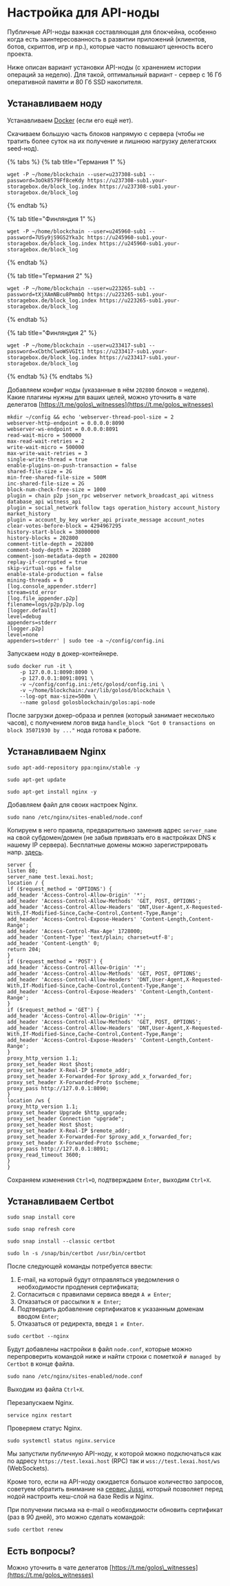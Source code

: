 # Настройка для API-ноды

Публичные API-ноды важная составляющая для блокчейна, особенно когда есть заинтересованность в развитии приложений \(клиентов, ботов, скриптов, игр и пр.\), которые часто повышают ценность всего проекта.

Ниже описан вариант установки API-ноды \(с хранением истории операций за неделю\). Для такой, оптимальный вариант - сервер с 16 Гб оперативной памяти и 80 Гб SSD накопителя.

## Устанавливаем ноду

Устанавливаем [Docker](https://wiki.golos.id/witnesses/node/guide#ustanavlivaem-docker) \(если его ещё нет\).

Скачиваем большую часть блоков напрямую с сервера \(чтобы не тратить более суток на их получение и лишнюю нагрузку делегатских seed-нод\).

{% tabs %}
{% tab title="Германия 1" %}
```
wget -P ~/home/blockchain --user=u237308-sub1 --password=3oOk8579Ff8ceKdy https://u237308-sub1.your-storagebox.de/block_log.index https://u237308-sub1.your-storagebox.de/block_log

```
{% endtab %}

{% tab title="Финляндия 1" %}
```
wget -P ~/home/blockchain --user=u245960-sub1 --password=7USy9jS9GS2Yka3c https://u245960-sub1.your-storagebox.de/block_log.index https://u245960-sub1.your-storagebox.de/block_log

```
{% endtab %}

{% tab title="Германия 2" %}
```text
wget -P ~/home/blockchain --user=u223265-sub1 --password=tXjXAmNBcu8PmmbQ https://u223265-sub1.your-storagebox.de/block_log.index https://u223265-sub1.your-storagebox.de/block_log

```
{% endtab %}

{% tab title="Финляндия 2" %}
```text
wget -P ~/home/blockchain --user=u233417-sub1 --password=xCbthClwoWSVGIt1 https://u233417-sub1.your-storagebox.de/block_log.index https://u233417-sub1.your-storagebox.de/block_log

```
{% endtab %}
{% endtabs %}

Добавляем конфиг ноды \(указанные в нём `202800` блоков = неделя\). Какие плагины нужны для ваших целей, можно уточнить в чате делегатов [https://t.me/golos\_witnesses](https://t.me/golos_witnesses)

```text
mkdir ~/config && echo 'webserver-thread-pool-size = 2
webserver-http-endpoint = 0.0.0.0:8090
webserver-ws-endpoint = 0.0.0.0:8091
read-wait-micro = 500000
max-read-wait-retries = 2
write-wait-micro = 500000
max-write-wait-retries = 3
single-write-thread = true
enable-plugins-on-push-transaction = false
shared-file-size = 2G
min-free-shared-file-size = 500M
inc-shared-file-size = 2G
block-num-check-free-size = 1000
plugin = chain p2p json_rpc webserver network_broadcast_api witness database_api witness_api
plugin = social_network follow tags operation_history account_history market_history
plugin = account_by_key worker_api private_message account_notes
clear-votes-before-block = 4294967295
history-start-block = 38000000
history-blocks = 202800
comment-title-depth = 202800
comment-body-depth = 202800
comment-json-metadata-depth = 202800
replay-if-corrupted = true
skip-virtual-ops = false
enable-stale-production = false
mining-threads = 0
[log.console_appender.stderr]
stream=std_error
[log.file_appender.p2p]
filename=logs/p2p/p2p.log
[logger.default]
level=debug
appenders=stderr
[logger.p2p]
level=none
appenders=stderr' | sudo tee -a ~/config/config.ini
```

Запускаем ноду в докер-контейнере.

```text
sudo docker run -it \
    -p 127.0.0.1:8090:8090 \
    -p 127.0.0.1:8091:8091 \
    -v ~/config/config.ini:/etc/golosd/config.ini \
    -v ~/home/blockchain:/var/lib/golosd/blockchain \
    --log-opt max-size=500m \
    --name golosd golosblockchain/golos:api-node
```

После загрузки докер-образа и реплея \(который занимает несколько часов\), с получением логов вида `handle_block "Got 0 transactions on block 35071930 by ..."` нода готова к работе.

## Устанавливаем Nginx

```text
sudo apt-add-repository ppa:nginx/stable -y
```

```text
sudo apt-get update
```

```text
sudo apt-get install nginx -y
```

Добавляем файл для своих настроек Nginx.

```text
sudo nano /etc/nginx/sites-enabled/node.conf
```

Копируем в него правила, предварительно заменив адрес `server_name` на свой субдомен/домен \(не забыв привязать его в настройках DNS к нашему IP сервера\). Бесплатные домены можно зарегистрировать напр. [здесь](http://www.freenom.com/ru/freeandpaiddomains.html).

```text
server {
listen 80;
server_name test.lexai.host;
location / {
if ($request_method = 'OPTIONS') {
add_header 'Access-Control-Allow-Origin' '*';
add_header 'Access-Control-Allow-Methods' 'GET, POST, OPTIONS';
add_header 'Access-Control-Allow-Headers' 'DNT,User-Agent,X-Requested-With,If-Modified-Since,Cache-Control,Content-Type,Range';
add_header 'Access-Control-Expose-Headers' 'Content-Length,Content-Range';
add_header 'Access-Control-Max-Age' 1728000;
add_header 'Content-Type' 'text/plain; charset=utf-8';
add_header 'Content-Length' 0;
return 204;
}
if ($request_method = 'POST') {
add_header 'Access-Control-Allow-Origin' '*';
add_header 'Access-Control-Allow-Methods' 'GET, POST, OPTIONS';
add_header 'Access-Control-Allow-Headers' 'DNT,User-Agent,X-Requested-With,If-Modified-Since,Cache-Control,Content-Type,Range';
add_header 'Access-Control-Expose-Headers' 'Content-Length,Content-Range';
}
if ($request_method = 'GET') {
add_header 'Access-Control-Allow-Origin' '*';
add_header 'Access-Control-Allow-Methods' 'GET, POST, OPTIONS';
add_header 'Access-Control-Allow-Headers' 'DNT,User-Agent,X-Requested-With,If-Modified-Since,Cache-Control,Content-Type,Range';
add_header 'Access-Control-Expose-Headers' 'Content-Length,Content-Range';
}
proxy_http_version 1.1;
proxy_set_header Host $host;
proxy_set_header X-Real-IP $remote_addr;
proxy_set_header X-Forwarded-For $proxy_add_x_forwarded_for;
proxy_set_header X-Forwarded-Proto $scheme;
proxy_pass http://127.0.0.1:8090;
}
location /ws {
proxy_http_version 1.1;
proxy_set_header Upgrade $http_upgrade;
proxy_set_header Connection "upgrade";
proxy_set_header Host $host;
proxy_set_header X-Real-IP $remote_addr;
proxy_set_header X-Forwarded-For $proxy_add_x_forwarded_for;
proxy_set_header X-Forwarded-Proto $scheme;
proxy_pass http://127.0.0.1:8091;
proxy_read_timeout 3600;
}
}
```

Сохраняем изменения `Ctrl+O`, подтверждаем `Enter`, выходим `Ctrl+X`.

## Устанавливаем Certbot

```text
sudo snap install core
```

```text
sudo snap refresh core
```

```text
sudo snap install --classic certbot
```

```text
sudo ln -s /snap/bin/certbot /usr/bin/certbot
```

После следующей команды потребуется ввести:

1. E-mail, на который будут отправляться уведомления о необходимости продления сертификата; 
2. Согласиться с правилами сервиса введя `A и Enter`;
3. Отказаться от рассылки `N и Enter`;
4. Подтвердить добавление сертификатов к указанным доменам вводом `Enter`;
5. Отказаться от редиректа, введя `1 и Enter`.

```text
sudo certbot --nginx
```

Будут добавлены настройки в файл `node.conf`, которые можно перепроверить командой ниже и найти строки с пометкой `# managed by Certbot` в конце файла.

```text
sudo nano /etc/nginx/sites-enabled/node.conf
```

Выходим из файла `Ctrl+X`.

Перезапускаем Nginx.

```text
service nginx restart
```

Проверяем статус Nginx.

```text
sudo systemctl status nginx.service
```

Мы запустили публичную API-ноду, к которой можно подключаться как по адресу `https://test.lexai.host` \(RPC\) так и `wss://test.lexai.host/ws` \(WebSockets\).  
  
Кроме того, если на API-ноду ожидается большое количество запросов, советуем обратить внимание на [сервис Jussi](https://golos.id/ru--golos/@lex/kesh-sloi-jussi-dlya-tekh-kto-zapustil-svoi-api-nody), который позволяет перед нодой настроить кеш-слой на базе Redis и Nginx.

При получении письма на e-mail о необходимости обновить сертификат \(раз в 90 дней\), это можно сделать командой:

```text
sudo certbot renew
```

## Есть вопросы?

Можно уточнить в чате делегатов [https://t.me/golos\_witnesses](https://t.me/golos_witnesses)

